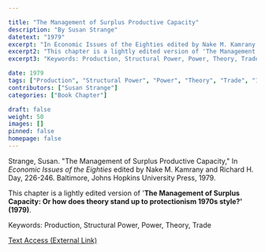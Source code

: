```yaml
---

title: "The Management of Surplus Productive Capacity"
description: "By Susan Strange"
datetext: "1979"
excerpt: "In Economic Issues of the Eighties edited by Nake M. Kamrany and Richard H. Day, 226-246. Baltimore, Johns Hopkins University Press, 1979."
excerpt2: "This chapter is a lightly edited version of 'The Management of Surplus Capacity: Or how does theory stand up to protectionism 1970s style?' (1979)."
excerpt3: "Keywords: Production, Structural Power, Power, Theory, Trade"

date: 1979
tags: ["Production", "Structural Power", "Power", "Theory", "Trade", "1970's", "Susan Strange"]
contributors: ["Susan Strange"]
categories: ["Book Chapter"]

draft: false
weight: 50
images: []
pinned: false
homepage: false
---
```


Strange, Susan. "The Management of Surplus Productive Capacity," In <i>Economic Issues of the Eighties</i> edited by Nake M. Kamrany and Richard H. Day, 226-246. Baltimore, Johns Hopkins University Press, 1979.

This chapter is a lightly edited version of '<b>The Management of Surplus Capacity: Or how does theory stand up to protectionism 1970s style?' (1979)</b>.

Keywords: Production, Structural Power, Power, Theory, Trade

[Text Access (External Link)](https://openlibrary.org/books/OL4413078M/Economic_issues_of_the_eighties)
